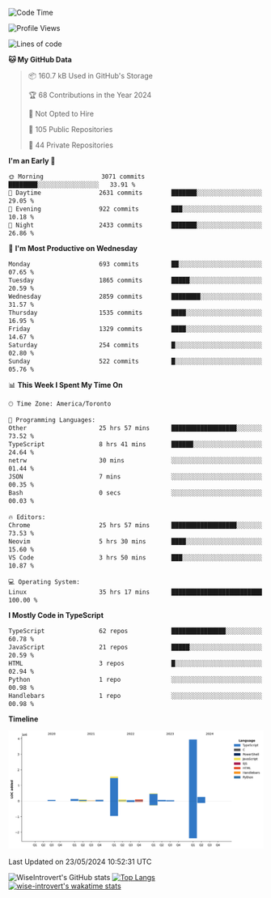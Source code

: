 <!--START_SECTION:waka-->
![Code Time](http://img.shields.io/badge/Code%20Time-1%2C600%20hrs%2058%20mins-blue)

![Profile Views](http://img.shields.io/badge/Profile%20Views-40-blue)

![Lines of code](https://img.shields.io/badge/From%20Hello%20World%20I%27ve%20Written-7.0%20million%20lines%20of%20code-blue)

**🐱 My GitHub Data** 

> 📦 160.7 kB Used in GitHub's Storage 
 > 
> 🏆 68 Contributions in the Year 2024
 > 
> 🚫 Not Opted to Hire
 > 
> 📜 105 Public Repositories 
 > 
> 🔑 44 Private Repositories 
 > 
**I'm an Early 🐤** 

```text
🌞 Morning                3071 commits        ████████░░░░░░░░░░░░░░░░░   33.91 % 
🌆 Daytime                2631 commits        ███████░░░░░░░░░░░░░░░░░░   29.05 % 
🌃 Evening                922 commits         ███░░░░░░░░░░░░░░░░░░░░░░   10.18 % 
🌙 Night                  2433 commits        ███████░░░░░░░░░░░░░░░░░░   26.86 % 
```
📅 **I'm Most Productive on Wednesday** 

```text
Monday                   693 commits         ██░░░░░░░░░░░░░░░░░░░░░░░   07.65 % 
Tuesday                  1865 commits        █████░░░░░░░░░░░░░░░░░░░░   20.59 % 
Wednesday                2859 commits        ████████░░░░░░░░░░░░░░░░░   31.57 % 
Thursday                 1535 commits        ████░░░░░░░░░░░░░░░░░░░░░   16.95 % 
Friday                   1329 commits        ████░░░░░░░░░░░░░░░░░░░░░   14.67 % 
Saturday                 254 commits         █░░░░░░░░░░░░░░░░░░░░░░░░   02.80 % 
Sunday                   522 commits         █░░░░░░░░░░░░░░░░░░░░░░░░   05.76 % 
```


📊 **This Week I Spent My Time On** 

```text
🕑︎ Time Zone: America/Toronto

💬 Programming Languages: 
Other                    25 hrs 57 mins      ██████████████████░░░░░░░   73.52 % 
TypeScript               8 hrs 41 mins       ██████░░░░░░░░░░░░░░░░░░░   24.64 % 
netrw                    30 mins             ░░░░░░░░░░░░░░░░░░░░░░░░░   01.44 % 
JSON                     7 mins              ░░░░░░░░░░░░░░░░░░░░░░░░░   00.35 % 
Bash                     0 secs              ░░░░░░░░░░░░░░░░░░░░░░░░░   00.03 % 

🔥 Editors: 
Chrome                   25 hrs 57 mins      ██████████████████░░░░░░░   73.53 % 
Neovim                   5 hrs 30 mins       ████░░░░░░░░░░░░░░░░░░░░░   15.60 % 
VS Code                  3 hrs 50 mins       ███░░░░░░░░░░░░░░░░░░░░░░   10.87 % 

💻 Operating System: 
Linux                    35 hrs 17 mins      █████████████████████████   100.00 % 
```

**I Mostly Code in TypeScript** 

```text
TypeScript               62 repos            ███████████████░░░░░░░░░░   60.78 % 
JavaScript               21 repos            █████░░░░░░░░░░░░░░░░░░░░   20.59 % 
HTML                     3 repos             █░░░░░░░░░░░░░░░░░░░░░░░░   02.94 % 
Python                   1 repo              ░░░░░░░░░░░░░░░░░░░░░░░░░   00.98 % 
Handlebars               1 repo              ░░░░░░░░░░░░░░░░░░░░░░░░░   00.98 % 
```



**Timeline**

![Lines of Code chart](https://raw.githubusercontent.com/wise-introvert/wise-introvert/master/assets/bar_graph.png)


 Last Updated on 23/05/2024 10:52:31 UTC
<!--END_SECTION:waka-->

![WiseIntrovert's GitHub stats](https://github-readme-stats.vercel.app/api?username=wise-introvert&count_private=true&show_icons=true)
[![Top Langs](https://github-readme-stats.vercel.app/api/top-langs/?username=wise-introvert&langs_count=10)](https://github.com/anuraghazra/github-readme-stats)
[![wise-introvert's wakatime stats](https://github-readme-stats.vercel.app/api/wakatime?username=wiseintrovert)](https://github.com/anuraghazra/github-readme-stats)
